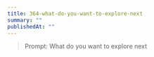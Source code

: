 ```yaml
---
title: 364-what-do-you-want-to-explore-next
summary: ""
publishedAt: ""
---
```


> Prompt: What do you want to explore next

